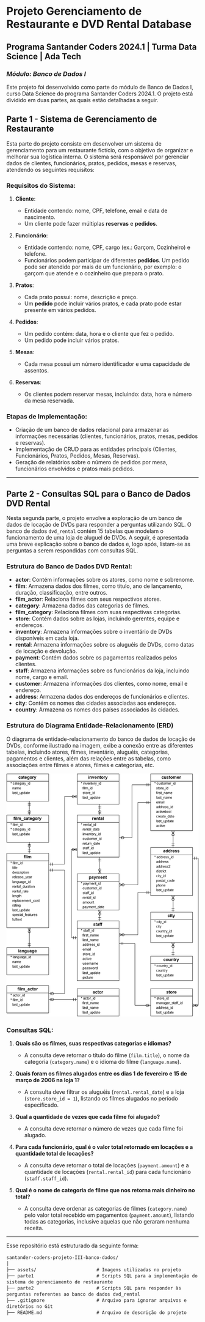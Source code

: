 # **Projeto Gerenciamento de Restaurante e DVD Rental Database**

## Programa Santander Coders 2024.1 | Turma Data Science | Ada Tech
### *Módulo: Banco de Dados I*

Este projeto foi desenvolvido como parte do módulo de Banco de Dados I, curso Data Science do programa Santander Coders 2024.1. O projeto está dividido em duas partes, as quais estão detalhadas a seguir.

## Parte 1 - Sistema de Gerenciamento de Restaurante

Esta parte do projeto consiste em desenvolver um sistema de gerenciamento para um restaurante fictício, com o objetivo de organizar e melhorar sua logística interna. O sistema será responsável por gerenciar dados de clientes, funcionários, pratos, pedidos, mesas e reservas, atendendo os seguintes requisitos:

### Requisitos do Sistema:

1. **Cliente**:
   - Entidade contendo: nome, CPF, telefone, email e data de nascimento.
   - Um cliente pode fazer múltiplas **reservas** e **pedidos**.

2. **Funcionário**:
   - Entidade contendo: nome, CPF, cargo (ex.: Garçom, Cozinheiro) e telefone.
   - Funcionários podem participar de diferentes **pedidos**. Um pedido pode ser atendido por mais de um funcionário, por exemplo: o garçom que atende e o cozinheiro que prepara o prato.

3. **Pratos**:
   - Cada prato possui: nome, descrição e preço.
   - Um **pedido** pode incluir vários pratos, e cada prato pode estar presente em vários pedidos.

4. **Pedidos**:
   - Um pedido contém: data, hora e o cliente que fez o pedido.
   - Um pedido pode incluir vários pratos.

5. **Mesas**:
   - Cada mesa possui um número identificador e uma capacidade de assentos.

6. **Reservas**:
   - Os clientes podem reservar mesas, incluindo: data, hora e número da mesa reservada.

### Etapas de Implementação:

- Criação de um banco de dados relacional para armazenar as informações necessárias (clientes, funcionários, pratos, mesas, pedidos e reservas).
- Implementação de CRUD para as entidades principais (Clientes, Funcionários, Pratos, Pedidos, Mesas, Reservas).
- Geração de relatórios sobre o número de pedidos por mesa, funcionários envolvidos e pratos mais pedidos.

---

## Parte 2 - Consultas SQL para o Banco de Dados DVD Rental

Nesta segunda parte, o projeto envolve a exploração de um banco de dados de locação de DVDs para responder a perguntas utilizando SQL. O banco de dados `dvd_rental` contém 15 tabelas que modelam o funcionamento de uma loja de aluguel de DVDs. A seguir, é apresentada uma breve explicação sobre o banco de dados e, logo após, listam-se as perguntas a serem respondidas com consultas SQL.

### Estrutura do Banco de Dados DVD Rental:

- **actor**: Contém informações sobre os atores, como nome e sobrenome.
- **film**: Armazena dados dos filmes, como título, ano de lançamento, duração, classificação, entre outros.
- **film_actor**: Relaciona filmes com seus respectivos atores.
- **category**: Armazena dados das categorias de filmes.
- **film_category**: Relaciona filmes com suas respectivas categorias.
- **store**: Contém dados sobre as lojas, incluindo gerentes, equipe e endereços.
- **inventory**: Armazena informações sobre o inventário de DVDs disponíveis em cada loja.
- **rental**: Armazena informações sobre os aluguéis de DVDs, como datas de locação e devolução.
- **payment**: Contém dados sobre os pagamentos realizados pelos clientes.
- **staff**: Armazena informações sobre os funcionários da loja, incluindo nome, cargo e email.
- **customer**: Armazena informações dos clientes, como nome, email e endereço.
- **address**: Armazena dados dos endereços de funcionários e clientes.
- **city**: Contém os nomes das cidades associadas aos endereços.
- **country**: Armazena os nomes dos países associados às cidades.

### Estrutura do Diagrama Entidade-Relacionamento (ERD)

O diagrama de entidade-relacionamento do banco de dados de locação de DVDs, conforme ilustrado na imagem, exibe a conexão entre as diferentes tabelas, incluindo atores, filmes, inventário, aluguéis, categorias, pagamentos e clientes, além das relações entre as tabelas, como associações entre filmes e atores, filmes e categorias, etc.

<div style="text-align: center;">
  <img src="./assets/image-diagrama-ER.png" alt="alt text">
</div>

### Consultas SQL:

1. **Quais são os filmes, suas respectivas categorias e idiomas?**
   - A consulta deve retornar o título do filme (`film.title`), o nome da categoria (`category.name`) e o idioma do filme (`language.name`).

2. **Quais foram os filmes alugados entre os dias 1 de fevereiro e 15 de março de 2006 na loja 1?**
   - A consulta deve filtrar os aluguéis (`rental.rental_date`) e a loja (`store.store_id = 1`), listando os filmes alugados no período especificado.

3. **Qual a quantidade de vezes que cada filme foi alugado?**
   - A consulta deve retornar o número de vezes que cada filme foi alugado.

4. **Para cada funcionário, qual é o valor total retornado em locações e a quantidade total de locações?**
   - A consulta deve retornar o total de locações (`payment.amount`) e a quantidade de locações (`rental.rental_id`) para cada funcionário (`staff.staff_id`).

5. **Qual é o nome de categoria de filme que nos retorna mais dinheiro no total?**
   - A consulta deve ordenar as categorias de filmes (`category.name`) pelo valor total recebido em pagamentos (`payment.amount`), listando todas as categorias, inclusive aquelas que não geraram nenhuma receita.

---

Esse repositório está estruturado da seguinte forma:

```
santander-coders-projeto-III-banco-dados/
│
├── assets/                      # Imagens utilizadas no projeto
├── parte1                       # Scripts SQL para a implementação do sistema de gerenciamento de restaurante
├── parte2                       # Scripts SQL para responder às perguntas referentes ao banco de dados dvd_rental
├── .gitignore                   # Arquivo para ignorar arquivos e diretórios no Git
├── README.md                    # Arquivo de descrição do projeto
```
